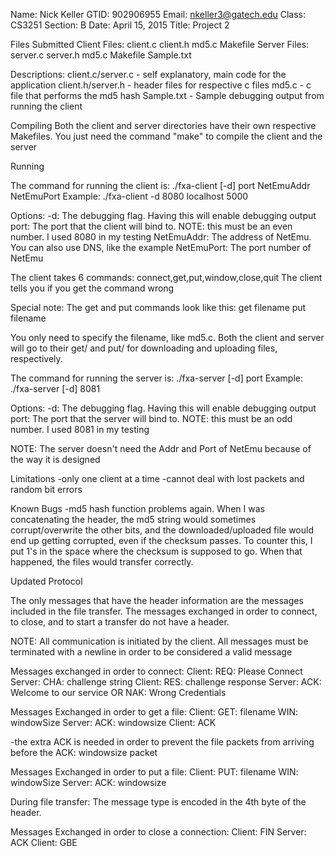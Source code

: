 Name: Nick Keller
GTID: 902906955
Email: nkeller3@gatech.edu
Class: CS3251
Section: B
Date: April 15, 2015
Title: Project 2

Files Submitted
Client Files: client.c client.h md5.c Makefile
Server Files: server.c server.h md5.c Makefile
Sample.txt

Descriptions:
client.c/server.c - self explanatory, main code for the application
client.h/server.h - header files for respective c files
md5.c - c file that performs the md5 hash
Sample.txt - Sample debugging output from running the client

Compiling
Both the client and server directories have their own respective Makefiles. You just need the command "make" to compile the client and the server

Running

The command for running the client is:
./fxa-client [-d] port NetEmuAddr NetEmuPort
Example:
./fxa-client -d 8080 localhost 5000

Options:
-d: The debugging flag. Having this will enable debugging output
port: The port that the client will bind to. NOTE: this must be an even number. I used 8080 in my testing
NetEmuAddr: The address of NetEmu. You can also use DNS, like the example
NetEmuPort: The port number of NetEmu

The client takes 6 commands: connect,get,put,window,close,quit
The client tells you if you get the command wrong

Special note:
The get and put commands look like this:
get filename
put filename

You only need to specify the filename, like md5.c. Both the client and server will go to their get/ and put/ for downloading and uploading files, respectively.

The command for running the server is:
./fxa-server [-d] port
Example:
./fxa-server [-d] 8081

Options:
-d: The debugging flag. Having this will enable debugging output
port: The port that the server will bind to. NOTE: this must be an odd number. I used 8081 in my testing

NOTE: The server doesn't need the Addr and Port of NetEmu because of the way it is designed

Limitations
-only one client at a time
-cannot deal with lost packets and random bit errors

Known Bugs
-md5 hash function problems again. When I was concatenating the header, the md5 string would sometimes corrupt/overwrite the other bits, and the downloaded/uploaded file would end up getting corrupted, even if the checksum passes. To counter this, I put 1's in the space where the checksum is supposed to go. When that happened, the files would transfer correctly.


Updated Protocol

The only messages that have the header information are the messages included in the file transfer. The messages exchanged in order to connect, to close, and to start a transfer do not have a header. 

NOTE: All communication is initiated by the client. All messages must be terminated with a newline in order to be considered a valid message

Messages exchanged in order to connect:
Client: REQ: Please Connect
Server: CHA: challenge string
Client: RES: challenge response
Server: ACK: Welcome to our service OR NAK: Wrong Credentials

Messages Exchanged in order to get a file:
Client: GET: filename WIN: windowSize
Server: ACK: windowsize
Client: ACK

-the extra ACK is needed in order to prevent the file packets from arriving before the ACK: windowsize packet

Messages Exchanged in order to put a file:
Client: PUT: filename WIN: windowSize
Server: ACK: windowsize

During file transfer:
The message type is encoded in the 4th byte of the header.

Messages Exchanged in order to close a connection:
Client: FIN
Server: ACK
Client: GBE
